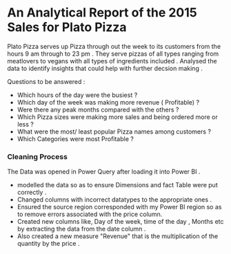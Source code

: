 # An Analytical Report of the 2015 Sales for Plato Pizza
Plato Pizza serves up Pizza through out the week to its customers from the hours 9 am through to 23 pm . They serve pizzas of all types ranging from meatlovers to vegans with all types of ingredients included . Analysed the data to identify insights that could help with further decsion making .

Questions to be answered :

- Which hours of the day were the busiest ?
- Which day of the week was making more revenue ( Profitable) ?
- Were there any peak months compared with the others ?
- Which Pizza sizes were making more sales and being ordered more or less ?
- What were the most/ least popular Pizza names among customers ?
- Which Categories were most Profitable ?

 ### Cleaning Process
The Data was opened in Power Query after loading it into Power BI .
- modelled the data so as to ensure Dimensions and fact Table were put correctly .
- Changed columns with incorrect datatypes to the appropriate ones .
- Ensured the source region corresponded with my Power BI region so as to remove errors associated with the price column.
- Created new columns like, Day of the week, time of the day , Months etc by extracting the data from the date column .
- Also created a new measure "Revenue" that is the multiplication of the quantity by the price .
